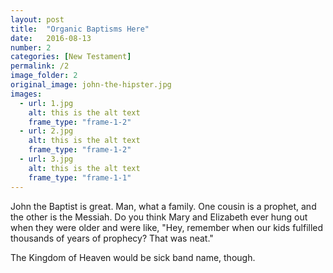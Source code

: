 ```yaml
---
layout: post
title:  "Organic Baptisms Here"
date:   2016-08-13
number: 2
categories: [New Testament]
permalink: /2
image_folder: 2
original_image: john-the-hipster.jpg
images:
  - url: 1.jpg
    alt: this is the alt text
    frame_type: "frame-1-2"
  - url: 2.jpg
    alt: this is the alt text
    frame_type: "frame-1-2"
  - url: 3.jpg
    alt: this is the alt text
    frame_type: "frame-1-1"
---
```

John the Baptist is great. Man, what a family. One cousin is a prophet, and the other is the Messiah. Do you think Mary and Elizabeth ever hung out when they were older and were like, "Hey, remember when our kids fulfilled thousands of years of prophecy? That was neat."

The Kingdom of Heaven would be sick band name, though.  
